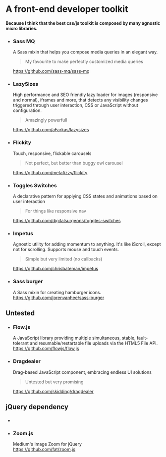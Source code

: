 # A front-end developer toolkit

#### Because I think that the best css/js toolkit is composed by many **agnostic** micro libraries.


- ### Sass MQ
  A Sass mixin that helps you compose media queries in an elegant way.  
  > My favourite to make perfectly customized media queries  

  https://github.com/sass-mq/sass-mq


- ### LazySizes
  High performance and SEO friendly lazy loader for images (responsive and normal), iframes and more, that detects any visibility changes triggered through user interaction, CSS or JavaScript without configuration.  
  > Amazingly powerfull  

  https://github.com/aFarkas/lazysizes


- ### Flickity
  Touch, responsive, flickable carousels  
  > Not perfect, but better than buggy owl carousel  

  https://github.com/metafizzy/flickity


- ### Toggles Switches
  A declarative pattern for applying CSS states and animations based on user interaction  
  > For things like responsive nav  

  https://github.com/digitalsurgeons/toggles-switches


- ### Impetus
  Agnostic utility for adding momentum to anything. It's like iScroll, except not for scrolling. Supports mouse and touch events.  
  > Simple but very limited (no callbacks) 

  https://github.com/chrisbateman/impetus


- ### Sass burger
  A Sass mixin for creating hamburger icons.  
  https://github.com/jorenvanhee/sass-burger




## Untested  

- ### Flow.js
  A JavaScript library providing multiple simultaneous, stable, fault-tolerant and resumable/restartable file uploads via the HTML5 File API.  
  https://github.com/flowjs/flow.js


- ### Dragdealer
  Drag-based JavaScript component, embracing endless UI solutions  
  > Untested but very promising  

  https://github.com/skidding/dragdealer
  
  
## jQuery dependency  

- ### 

- ### Zoom.js
  Medium's Image Zoom for jQuery  
  https://github.com/fat/zoom.js
